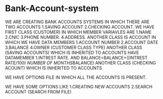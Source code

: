 # Bank-Account-system
WE ARE CREATING BANK ACCOUNTS SYSTEMS IN WHICH THERE ARE TWO ACCOUNTS 
1.SAVING ACCOUNT
2.CHECKING ACCOUNT.
WE HAVE FIRST CLASS (CUSTOMER) IN WHICH MEMBER VARIAVLES ARE
1.NAME
2.CNIC
3.PHONE NUMBER.
4.ADDRESS.
ANOTHER CLASS IS ACCOUNT IN WHICH WE HAVE DATA MEMBERS
1.ACCOUNT NUMBER
2.ACCOUNT DATE
3.BALANCE
4.OWNER (CUSTOMER CLASS TYPE)
ANOTHER CLASS (SAVING ACCOUNTS) WHICH IS INHERITED TO ACCOUNTS HAVE DATAMEMBER
1.INTREST RATE.
   AND 
   BALANCE=BALANCE+((INTREST RATE/100) *NUMBER OF MONTHS*BALANCE)
   ANOTHER CLASS (CHECKING ACOUNT) WHICH IS INHERITED TO ACCOUNTS 
   
WE HAVE OPTIONS FILE IN WHICH ALL THE ACCOUNTS IS PRESENT.

WE HAVE SOME OPTIONS LIKE 
1.CREATING NEW ACCOUNTS
2.SEARCH ACCOUNT (SEARCH FROM FILE)
